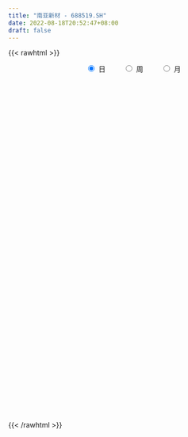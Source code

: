 ```yaml
---
title: "南亚新材 - 688519.SH"
date: 2022-08-18T20:52:47+08:00
draft: false
---
```

{{< rawhtml >}}
    <div style="text-align: center">
        <label style="padding: 1rem;"><input style="margin-right: .5rem" type="radio" name="period" value="D" checked onclick="period_change(this)">日</label>
        <label style="padding: 1rem;"><input style="margin-right: .5rem" type="radio" name="period" value="W" onclick="period_change(this)">周</label>
        <label style="padding: 1rem;"><input style="margin-right: .5rem" type="radio" name="period" value="M" onclick="period_change(this)">月</label>
    </div>
    <div id="chart" style="height: 700px;"></div> 
    <script type="text/javascript">
        const D_v = [344833.52,221136.69,139349.69,91365.3,99006.52,64853.15,74599.25,46332.31,44468.86,42160.61,31317.42,37846.74,27845.68,29346.97,37824.4,34484.46,24986.45,24440.43,20606.84,21114.94,18585.58,23115.69,84634.81,41587.56,22051.14,25772.68,18738.4,24671.87,12920.38,12055.54,12923.14,11514.8,14588.56,21235.78,17053.91,15293.25,16897.64,12826.84,12959.1,10968.53,12914.61,14356.66,18191.4,10259.5,8700.47,19766.0,16422.56,16050.2,20206.69,14602.89,8993.57,10505.71,12484.77,35351.49,23912.26,15360.16,56444.83,52748.77,33287.98,21294.94,13784.7,14248.01,18041.38,19953.0,13098.65,9434.69,17946.22,11553.96,13022.5,11458.63,9130.6,34519.52,73303.9,63316.61,37548.65,33655.46,23197.81,37628.03,23297.82,13700.71,15415.85,15013.48,15422.52,13522.22,24187.76,12612.77,16449.17,10176.26,15633.34,10395.22,14971.19,15344.03,19143.28,17232.35,13604.73,32003.84,18898.49,18914.89,14158.25,26151.97,22488.78,16793.96,20314.55,12162.88,8891.98,10427.66,10157.24,10807.96,11274.6,8964.29,5105.72,13256.32,5615.1,5304.43,12621.31,19586.94,11198.68,6725.31,6072.06,6650.53,21916.92,13185.57,17793.94,10723.2,11070.68,8395.25,33234.39,58666.32,27802.76,49712.98,37553.75,19354.42,30646.94,21546.72,17848.75,11860.24,16898.71,13942.38,6790.39,7350.95,13301.68,6634.9,6397.28,7340.94,6313.08,7282.77,7977.86,11367.33,8797.31,4476.48,4614.86,10717.03,8632.27,7215.03,21612.0,12259.76,11695.35,6061.97,3953.35,6289.99,7589.49,12115.9,21615.08,10138.95,8403.22,10782.43,16626.92,14926.63,12268.25,8137.62,9136.13,5696.45,7779.15,18413.05,6748.22,6220.05,14002.33,5628.19,5837.46,5568.77,6896.17,6535.15,4517.23,4885.23,8135.32,9722.65,31996.43,28772.77,15003.42,32879.93,20266.43,13816.63,20170.51,27921.45,13301.33,11562.91,11135.55,16528.51,14170.58,9269.73,9998.11,12677.21,20025.15,9732.88,9149.59,18507.87,12241.39,23084.78,10916.44,22336.81,21632.72,10647.09,17520.83,30455.79,42283.02,40245.59,29943.63,23114.17,25636.78,18199.1,18225.06,13653.44,12979.9,12064.92,13923.66,15652.91,33544.84,19492.48,22345.22,19981.25,34295.35,32030.47,39662.04,43395.85,68102.38,116487.53,70828.94,57280.7,45163.38,91717.95,57109.08,45586.57,39435.01,34011.79,30488.56,27264.34,20471.12,21181.65,27666.58,55168.82,66911.51,43566.17,62061.84,48723.4,35138.46,20221.06,16806.48,24473.02,21897.48,25673.58,20298.68,25163.41,24561.86,50553.12,28014.66,27052.18,23564.67,19311.24,29646.5,13487.19,16121.59,17216.97,16301.99,14642.35,7744.15,14775.99,22555.69,21744.65,14061.95,15469.98,11003.43,10435.32,10979.7,12033.18,7807.83,27639.6,29677.74,39515.66,35890.76,20623.67,36583.27,27331.19,23208.15,14455.87,18057.96,28087.9,32468.28,30516.3,30148.55,39660.8,31790.36,25716.33,17766.56,30592.76,23050.43,28861.5,27961.56,31011.42,31607.12,37103.43,29530.76,32333.9,49043.63,56390.91,55680.87,33073.64,39896.49,19988.87,26683.52,22251.61,23898.43,16950.25,21623.44,15327.27,20732.68,15482.16,26225.69,37901.14,15086.09,21747.17,27056.97,16909.35,18669.45,23109.48,42364.05,26810.73,28498.3,14948.14,15784.85,18081.3,12245.87,13341.63,12408.4,17860.67,14549.18,8981.69,10538.65,11230.18,14224.85,12449.44,10834.31,8758.12,10717.79,14969.97,8907.8,10118.44,18768.43,10287.44,12942.65,7059.78,7075.61,4987.47,6556.38,5932.42,5029.56,9650.81,9441.11,15955.74,12497.69,8603.49,10893.39,6832.9,12150.88,6406.06,9146.9,14875.09,8276.29,7996.95,10305.38,10509.95,10484.06,12531.23,15820.08,5477.7,11158.41,7264.12,9271.82,12185.95,8346.73,8273.5,7834.36,17849.06,9397.82,5715.84,5540.98,5590.0,5176.42,11693.76,7326.29,3404.12,4501.42,21287.66,8952.01,5768.77,8391.1,5100.9,6385.5,12910.86,12024.4,10007.77,5787.81,8647.94,8526.95,8153.31,4216.58,10669.18,16998.56,6852.92,7277.67,20651.53,9516.74,29159.27,17969.43,12834.48,12346.33,21671.58,5955.12,9277.33,5983.83,8818.9,10281.46,8164.85,11994.94,11205.28,14963.6,14375.65,8868.0,11966.92,7322.52,8938.82,8667.51,7647.22,7103.7,7939.85,7476.03,9176.52,11311.7,10467.68,6533.16,9343.82,11411.6,9389.75,10410.06,22470.31,15875.17,9757.8,6743.15,8608.27,7840.57,7774.39,6045.12,9352.73,8558.96,21392.7,16384.52,9393.9,15127.18,15979.44,11843.83,6625.85,9756.53,33128.49,17830.93,16541.65,24388.11,18103.87,17848.26,44821.76,44212.32,49538.65,67119.77,51934.42,44438.97,31775.79,27143.92,19948.15,32186.32]
const D_histogram = [0.0,-0.8251623932,-1.5473863491,-1.9805468121,-2.3469820373,-2.4058060202,-2.4445004321,-2.313006573,-2.1173066229,-1.8038337208,-1.4505624852,-1.1660550882,-0.8979754308,-0.6088028617,-0.4325000716,-0.2962694259,-0.1916214015,-0.1130941841,0.0294415719,0.1930703972,0.3532440901,0.5256630242,0.8078395487,0.9366837376,0.9988236705,0.9427830619,0.9315208055,0.8242621001,0.718014596,0.6169722393,0.5652026289,0.5406364458,0.5848687315,0.6800579805,0.7036432505,0.6775938796,0.6317428344,0.5852932041,0.5402075336,0.516254289,0.4628676255,0.3953290199,0.3062434624,0.2778241444,0.2755222875,0.2093109655,0.1373069291,0.0925753473,0.0134646795,0.0566829737,0.0867497255,0.1540245476,0.1705435266,0.3269409401,0.4082671013,0.4009702124,0.5354294933,0.6840994948,0.7008593851,0.6286355319,0.5400059434,0.4528051808,0.407053397,0.2911106317,0.1863657081,0.0994491013,-0.0242938988,-0.1147990077,-0.1660634633,-0.1635015359,-0.1365365714,0.0156641256,0.2415367229,0.4297185308,0.4506915245,0.3998343318,0.365060512,0.3356147033,0.3421958848,0.2745066601,0.1485108456,0.0700935628,-0.0473035488,-0.1337308958,-0.2916380261,-0.3813820528,-0.4726067676,-0.4784899758,-0.5207430574,-0.5192107287,-0.5127440297,-0.4736369618,-0.346119009,-0.274381798,-0.2445711468,-0.3818052312,-0.4497495449,-0.5258370936,-0.5297275799,-0.5909778361,-0.5515197232,-0.4203948646,-0.2702776911,-0.1448660007,-0.045650574,0.0154559597,0.0302927458,0.014005385,0.0607185109,0.1085940606,0.1346574959,0.0821968333,0.0756171313,0.0737165865,0.0083100911,0.0169136307,-0.0198435942,-0.0747636691,-0.0684572103,-0.053305839,0.0177707181,0.1131137016,0.2343649812,0.2915744079,0.3400797872,0.3549229065,0.4836499322,0.7441916649,0.7918385665,0.9391463324,0.915695153,0.824562998,0.7315600927,0.5767749661,0.4423959296,0.3434356892,0.2602311609,0.1906706072,0.1213865552,0.0824345479,0.0496700596,-0.0120733898,-0.0421291846,-0.1100026033,-0.1875597949,-0.2717988381,-0.2696748324,-0.2244040207,-0.2432960649,-0.240870667,-0.2304056495,-0.1460019297,-0.0857170486,-0.0786139701,0.0321705841,0.0737863418,0.0486388678,-0.0190616218,-0.0307071973,-0.0244071162,-0.0064955006,0.0841402184,0.1841442945,0.2116060576,0.2146521792,0.1966407181,0.2508042717,0.1955468863,0.1877530103,0.1203442539,0.0111713152,-0.057854259,-0.1234930122,-0.2266826257,-0.2906846444,-0.3031326583,-0.3406364253,-0.3291991303,-0.3003374857,-0.2473431555,-0.1591010484,-0.1142944485,-0.0841226562,-0.0523882443,0.0126047822,0.0905406569,0.2737670557,0.3889522463,0.475625656,0.6121911368,0.6144822525,0.5693827624,0.553720284,0.6179705007,0.5928765936,0.500898696,0.4402404465,0.2463122312,0.1341727251,0.0048410387,0.0016904079,-0.0606954036,0.0021060085,-0.0194687664,-0.0385085277,-0.1084803648,-0.1968875026,-0.1060569335,-0.1122581061,0.0038225585,-0.0239740935,-0.1002333436,-0.1158499006,-0.0457872067,0.1529048644,0.3704009382,0.492987132,0.5306669175,0.4423830239,0.257069238,0.0775034349,-0.1345336951,-0.2776437077,-0.4057927373,-0.3758848079,-0.3797235084,-0.5402170456,-0.5863140282,-0.5512130686,-0.5979051003,-0.5688848829,-0.405842356,-0.1396157848,-0.0578404574,0.48810106,0.6321757885,0.8453120291,0.8371935011,0.7227375857,0.8612434184,0.8925301129,0.6704210533,0.3710795264,0.0509399302,-0.1264468416,-0.174777501,-0.2873433432,-0.2900250088,-0.350667126,-0.1794544019,0.0768218963,0.2362350745,0.2418018797,0.2624169106,0.0980557578,-0.0321770752,-0.1756000618,-0.0909044466,-0.0614669036,-0.2110186859,-0.2532003366,-0.2297633788,-0.2597148411,-0.0829271969,-0.0740938191,-0.1389162751,-0.1313182674,-0.220102729,-0.2160849882,-0.2691287115,-0.3602870064,-0.5163218356,-0.6532476597,-0.644446947,-0.5796762556,-0.6076196507,-0.8063346837,-0.9224181951,-0.952995137,-0.961941147,-0.8921265742,-0.8071198609,-0.7024440784,-0.6371896177,-0.5660651317,-0.5326284888,-0.441666082,-0.4613609612,-0.5381188842,-0.5286062338,-0.3302976337,-0.1726315725,-0.0381002944,0.0960248653,0.1926512533,0.2309136062,0.3436578796,0.4134295079,0.4765557702,0.5075089602,0.5148791822,0.4146489244,0.4108300971,0.4501113182,0.4737547819,0.5880240286,0.694967631,0.7958731192,0.8444089646,0.9296801144,0.935660762,0.9399135378,1.0447409184,0.8920235598,0.7925385029,0.5875138467,0.4087106456,0.2566986995,0.2360763174,0.2568678807,0.2783289851,0.2059147377,0.0179993877,-0.0748703772,-0.144609861,-0.2264987572,-0.1229315738,0.0049348878,0.0155966496,0.0319744009,0.1007811765,0.0652338659,0.0349172803,-0.0691068528,-0.0382202477,-0.0666196112,-0.2492385447,-0.3786173819,-0.5697275989,-0.5246460594,-0.4820249105,-0.4816484769,-0.4868886958,-0.3857748763,-0.2020000481,-0.115348966,-0.0887472426,-0.1584114246,-0.3431124986,-0.4490532493,-0.5494674372,-0.6430923406,-0.7771422735,-0.8383867189,-0.8565348269,-0.8747617176,-0.7841514232,-0.7597511788,-0.7495941668,-0.6718836643,-0.5103401087,-0.3877961476,-0.2690712256,-0.1806866747,-0.068315252,0.0131505577,0.1430587428,0.1366494493,0.2394674097,0.2714322974,0.3224257441,0.3589635299,0.3109551289,0.2519678944,0.0896998833,-0.1136843652,-0.2349157779,-0.2862776334,-0.3204959483,-0.3937752525,-0.4963709621,-0.4353334846,-0.2624541885,-0.1332381846,-0.0755119478,-0.0463028105,-0.0166098208,-0.0385482145,-0.0820376036,-0.05743407,-0.055765906,0.1370593439,0.2248501974,0.2882797998,0.2909766282,0.2458682905,0.2108914692,0.0585351435,0.0006433116,-0.0460608175,-0.0410797636,-0.1557569642,-0.1833519707,-0.2087460874,-0.2475463453,-0.301085604,-0.3533501884,-0.4867863487,-0.5787555355,-0.5071293614,-0.4466064316,-0.2662859248,-0.1320434855,-0.0200164334,0.0741739526,0.2018557665,0.328697934,0.406133901,0.4520852723,0.5061341238,0.5836075892,0.7437620152,0.8780017983,0.9429263821,0.9269441362,0.8500417064,0.7829983389,0.6842974017,0.5808557066,0.5749059655,0.5792860831,0.5375367016,0.5833476321,0.6343598999,0.5287971835,0.3932425005,0.218933913,0.1202329377,0.0227672509,-0.0592941101,-0.1074799271,-0.1131551381,-0.126091656,-0.1247449324,-0.1569898632,-0.2337683133,-0.2094574078,-0.134069854,-0.1056196578,-0.0689107907,-0.1219666158,-0.1433484575,-0.1881024329,-0.2804687,-0.36337283,-0.3873088562,-0.3747000027,-0.3377161331,-0.3312958725,-0.3582918229,-0.347841071,-0.2741075455,-0.190753509,-0.0287231166,0.0484708588,0.0932227897,0.1297602946,0.1627671099,0.1448728118,0.1282295447,0.1410303781,0.2625529851,0.2793255402,0.2952972781,0.2224647493,0.1961997649,0.2172828593,0.2051774127,0.2349782889,0.2736312226,0.3885728565,0.4825165692,0.4136850106,0.2901668223,0.183496334,0.1104282214,0.1002906883]
const D_fast = [0.0,-1.0314529915,-2.1405235347,-3.0688207007,-4.0220014353,-4.6822769232,-5.3320964431,-5.7788542272,-6.1124809329,-6.249966461,-6.2593358466,-6.2663422218,-6.222756422,-6.0857845683,-6.0176067962,-5.9554435069,-5.8987008329,-5.8484471615,-5.6985510125,-5.4866545879,-5.2381698725,-4.9343351824,-4.4501987707,-4.0871836473,-3.7753377969,-3.59568264,-3.374064695,-3.2752578754,-3.2020017305,-3.1488010274,-3.0592699805,-2.9486770522,-2.7582275836,-2.4930238395,-2.2935277569,-2.1501786579,-2.0380939944,-1.9382203237,-1.8482541108,-1.7431437832,-1.6808135404,-1.649519891,-1.6620445829,-1.6210078647,-1.5544291498,-1.5683127304,-1.6059900345,-1.6275777795,-1.7033222774,-1.6459332398,-1.5941790566,-1.4883980977,-1.4292432369,-1.1911105884,-1.0077176519,-0.9147719877,-0.6464553335,-0.3267604582,-0.1347857217,-0.0498506919,-0.0034787946,0.022521738,0.0785333035,0.0353681962,-0.0227853005,-0.084839632,-0.2146561068,-0.3338609675,-0.426641289,-0.4649547456,-0.4721239239,-0.3160071955,-0.0297504174,0.2658610231,0.3995068979,0.4486082882,0.5050995964,0.5595574635,0.6516876162,0.6526250565,0.5637569535,0.5028630614,0.3736400625,0.2537799915,0.0229633548,-0.1621261851,-0.3715025918,-0.497008294,-0.6694471399,-0.7977174934,-0.9194368018,-0.9987389744,-0.9577507738,-0.9546090123,-0.9859411478,-1.21862654,-1.39900824,-1.606555062,-1.7428774433,-1.9518721586,-2.0502939764,-2.024267834,-1.9417200833,-1.852524893,-1.7647221098,-1.6997515861,-1.6773416136,-1.6901276282,-1.6282348745,-1.5532108098,-1.4934830005,-1.5253944547,-1.5130698738,-1.496541272,-1.5598702447,-1.5470382974,-1.5887564208,-1.662367413,-1.6731752568,-1.6713503452,-1.5958311086,-1.4722096997,-1.2923671748,-1.1622641462,-1.0287388201,-0.9251649741,-0.6755254654,-0.2289358165,0.0166707268,0.3987650758,0.6042376846,0.7192462791,0.809133397,0.7985420119,0.7747619579,0.7616606397,0.7435139016,0.7216209997,0.6826835866,0.6643402163,0.6439932428,0.579231446,0.5386433551,0.4432692855,0.3188221451,0.1666333925,0.10133869,0.0905084965,0.0107924361,-0.0469998327,-0.0941362276,-0.0462329902,-0.0073773713,-0.0199277853,0.098899415,0.1589617581,0.1459740011,0.073508106,0.0541857312,0.0543840332,0.0706717737,0.1823425473,0.328382697,0.4087459745,0.4654551409,0.4966038594,0.6134684809,0.6070978171,0.6462421936,0.6089195007,0.5025393908,0.4190502519,0.3225382456,0.1626779757,0.0260047959,-0.0622263826,-0.1848892559,-0.2557517435,-0.3019744703,-0.310815929,-0.262349084,-0.2461160963,-0.236974968,-0.2183376172,-0.1501933951,-0.0496223562,0.2020458065,0.4144690587,0.6200488824,0.9096621474,1.0655738262,1.1628200267,1.2855876194,1.5043304613,1.6274557025,1.6607024789,1.7101043411,1.5777541836,1.4991578587,1.3710364319,1.3683084032,1.2907487408,1.3540766549,1.3276346885,1.2989677952,1.201875867,1.0642468535,1.1285631893,1.0942974901,1.2113337943,1.177543619,1.076226033,1.0316470009,1.0902628931,1.3271811802,1.6372774886,1.8831104653,2.0534569803,2.0757688427,1.9547223663,1.7945324219,1.5488618681,1.3363409286,1.1067437146,1.042680442,0.9439108644,0.6483630659,0.4556875762,0.3529852687,0.1568169619,0.0436159585,0.1051978965,0.3365205215,0.4038357345,1.071802517,1.3739211925,1.7983854404,1.9995652877,2.0657937687,2.419610456,2.6740296787,2.6195258824,2.4129542372,2.1055496235,1.8965511413,1.8045261066,1.6201244287,1.5449365108,1.3966276122,1.5229767358,1.7984585081,2.0169304549,2.0829477301,2.1691669886,2.0293197753,1.8910426734,1.7037196714,1.765689175,1.779759992,1.5774535382,1.4719718034,1.4379679164,1.3430877439,1.4991435888,1.4894535119,1.3899019871,1.364670428,1.2208602841,1.1708567779,1.0505308767,0.8693008302,0.5841855421,0.283947803,0.131636779,0.0514884065,-0.1283599013,-0.5286586051,-0.8753466654,-1.1441723916,-1.3936036883,-1.546820759,-1.663594011,-1.7345292481,-1.8285721917,-1.8989639887,-1.9986844679,-2.0181385817,-2.1531737012,-2.3644613452,-2.4871002533,-2.3713660616,-2.2568578936,-2.1318516891,-1.973720313,-1.8289311117,-1.7329403573,-1.534281614,-1.3611526086,-1.1788874038,-1.0210569738,-0.8849669562,-0.8815349829,-0.782646286,-0.6308372353,-0.4887550761,-0.2274798223,0.0532056879,0.3530794558,0.6127175424,0.9304087208,1.1703045589,1.4095357191,1.7755483294,1.8458368607,1.9444864296,1.886340235,1.8097146953,1.7218774241,1.7602741213,1.8452826548,1.9363260054,1.9153904425,1.7319749394,1.6203875802,1.5144956311,1.3759820456,1.4488163356,1.5779165192,1.5924774434,1.6168487949,1.7108508646,1.6916120205,1.670024755,1.5487239087,1.5700554518,1.5250011856,1.2800726159,1.0560394332,0.7224973165,0.6364173411,0.5585322625,0.4384965768,0.311534184,0.3162042844,0.4494791006,0.5072929412,0.511707854,0.4024408158,0.1319616171,-0.0862424459,-0.3240234931,-0.5784214817,-0.9067569829,-1.177598108,-1.4098799227,-1.6467972428,-1.7522248042,-1.9177623546,-2.0950038843,-2.1852642978,-2.1513057694,-2.1257108451,-2.0742537296,-2.0310408474,-1.9357482376,-1.8509947886,-1.6853219178,-1.657568849,-1.4948840361,-1.3950610741,-1.2634611913,-1.1371825231,-1.1074521418,-1.1034474027,-1.2432904429,-1.4750957828,-1.6550561399,-1.7779874038,-1.8923297057,-2.0640528231,-2.2907412732,-2.3385371669,-2.2312714179,-2.1353649602,-2.0965167103,-2.0788832757,-2.0533427411,-2.0849181885,-2.1489169785,-2.1386719623,-2.1509452749,-1.923855189,-1.7798517862,-1.6443522338,-1.5689112484,-1.5525525135,-1.5348064674,-1.6725290072,-1.7302600112,-1.7884793448,-1.7937682318,-1.9473846733,-2.0208176726,-2.0983983111,-2.1990851554,-2.3278958151,-2.4684979466,-2.7236306941,-2.9602887647,-3.015444931,-3.066573609,-2.9528245835,-2.8515930155,-2.7445700718,-2.6318361976,-2.4536904422,-2.2446737911,-2.0657043489,-1.9067316594,-1.726149277,-1.5027739144,-1.1566789845,-0.8029387519,-0.5022825725,-0.2865287844,-0.1509207876,-0.0222145703,0.0501588429,0.0919310744,0.2297078247,0.378909463,0.471544257,0.6631920955,0.8727943382,0.8994309177,0.8621868599,0.7426117506,0.6739690097,0.5821951357,0.4853102471,0.4102544484,0.3762904528,0.3318310209,0.3019915114,0.2304991149,0.0952785864,0.06722514,0.1090952303,0.1111405121,0.1306216814,0.0470742023,-0.0101447537,-0.1019243374,-0.2644077795,-0.438155117,-0.5589183572,-0.6399845044,-0.6874296681,-0.7638333756,-0.8804022817,-0.9569117976,-0.9517051585,-0.9160394993,-0.7611898859,-0.6718781958,-0.6038205675,-0.5348429889,-0.4611443962,-0.4428204914,-0.4274063723,-0.3793479443,-0.1921870911,-0.1055831509,-0.0157870935,-0.0330034349,-0.0102184781,0.0651853311,0.1043742377,0.192919686,0.2999804255,0.5120652735,0.7266381285,0.7612278225,0.7102513398,0.649454935,0.6039938778,0.6189290167]
const D_slow = [0.0,-0.2062905983,-0.5931371856,-1.0882738886,-1.6750193979,-2.276470903,-2.887596011,-3.4658476543,-3.99517431,-4.4461327402,-4.8087733615,-5.1002871335,-5.3247809912,-5.4769817066,-5.5851067246,-5.659174081,-5.7070794314,-5.7353529774,-5.7279925844,-5.6797249851,-5.5914139626,-5.4599982066,-5.2580383194,-5.023867385,-4.7741614674,-4.5384657019,-4.3055855005,-4.0995199755,-3.9200163265,-3.7657732667,-3.6244726094,-3.489313498,-3.3430963151,-3.17308182,-2.9971710074,-2.8277725375,-2.6698368289,-2.5235135278,-2.3884616444,-2.2593980722,-2.1436811658,-2.0448489109,-1.9682880453,-1.8988320091,-1.8299514373,-1.7776236959,-1.7432969636,-1.7201531268,-1.7167869569,-1.7026162135,-1.6809287821,-1.6424226452,-1.5997867636,-1.5180515285,-1.4159847532,-1.3157422001,-1.1818848268,-1.0108599531,-0.8356451068,-0.6784862238,-0.543484738,-0.4302834428,-0.3285200935,-0.2557424356,-0.2091510086,-0.1842887332,-0.1903622079,-0.2190619599,-0.2605778257,-0.3014532097,-0.3355873525,-0.3316713211,-0.2712871404,-0.1638575077,-0.0511846265,0.0487739564,0.1400390844,0.2239427602,0.3094917314,0.3781183964,0.4152461078,0.4327694985,0.4209436113,0.3875108874,0.3146013809,0.2192558677,0.1011041758,-0.0185183182,-0.1487040825,-0.2785067647,-0.4066927721,-0.5251020126,-0.6116317648,-0.6802272143,-0.741370001,-0.8368213088,-0.9492586951,-1.0807179685,-1.2131498634,-1.3608943224,-1.4987742532,-1.6038729694,-1.6714423922,-1.7076588923,-1.7190715358,-1.7152075459,-1.7076343594,-1.7041330132,-1.6889533855,-1.6618048703,-1.6281404963,-1.607591288,-1.5886870052,-1.5702578586,-1.5681803358,-1.5639519281,-1.5689128266,-1.5876037439,-1.6047180465,-1.6180445062,-1.6136018267,-1.5853234013,-1.526732156,-1.453838554,-1.3688186072,-1.2800878806,-1.1591753976,-0.9731274813,-0.7751678397,-0.5403812566,-0.3114574684,-0.1053167189,0.0775733043,0.2217670458,0.3323660282,0.4182249505,0.4832827407,0.5309503925,0.5612970313,0.5819056683,0.5943231832,0.5913048358,0.5807725396,0.5532718888,0.5063819401,0.4384322306,0.3710135224,0.3149125173,0.254088501,0.1938708343,0.1362694219,0.0997689395,0.0783396773,0.0586861848,0.0667288308,0.0851754163,0.0973351332,0.0925697278,0.0848929285,0.0787911494,0.0771672743,0.0982023289,0.1442384025,0.1971399169,0.2508029617,0.2999631412,0.3626642092,0.4115509307,0.4584891833,0.4885752468,0.4913680756,0.4769045109,0.4460312578,0.3893606014,0.3166894403,0.2409062757,0.1557471694,0.0734473868,-0.0016369846,-0.0634727735,-0.1032480356,-0.1318216477,-0.1528523118,-0.1659493729,-0.1627981773,-0.1401630131,-0.0717212492,0.0255168124,0.1444232264,0.2974710106,0.4510915737,0.5934372643,0.7318673353,0.8863599605,1.0345791089,1.1598037829,1.2698638945,1.3314419524,1.3649851336,1.3661953933,1.3666179953,1.3514441444,1.3519706465,1.3471034549,1.337476323,1.3103562318,1.2611343561,1.2346201227,1.2065555962,1.2075112358,1.2015177125,1.1764593766,1.1474969014,1.1360500998,1.1742763158,1.2668765504,1.3901233334,1.5227900628,1.6333858188,1.6976531283,1.717028987,1.6833955632,1.6139846363,1.512536452,1.41856525,1.3236343729,1.1885801115,1.0420016044,0.9041983373,0.7547220622,0.6125008415,0.5110402525,0.4761363063,0.4616761919,0.5837014569,0.741745404,0.9530734113,1.1623717866,1.343056183,1.5583670376,1.7814995658,1.9491048291,2.0418747107,2.0546096933,2.0229979829,1.9793036076,1.9074677718,1.8349615196,1.7472947381,1.7024311377,1.7216366118,1.7806953804,1.8411458503,1.906750078,1.9312640174,1.9232197486,1.8793197332,1.8565936215,1.8412268956,1.7884722242,1.72517214,1.6677312953,1.602802585,1.5820707858,1.563547331,1.5288182622,1.4959886954,1.4409630131,1.3869417661,1.3196595882,1.2295878366,1.1005073777,0.9371954628,0.776083726,0.6311646621,0.4792597494,0.2776760785,0.0470715297,-0.1911772545,-0.4316625413,-0.6546941848,-0.85647415,-1.0320851697,-1.1913825741,-1.332898857,-1.4660559792,-1.5764724997,-1.69181274,-1.826342461,-1.9584940195,-2.0410684279,-2.084226321,-2.0937513946,-2.0697451783,-2.021582365,-1.9638539634,-1.8779394936,-1.7745821166,-1.655443174,-1.528565934,-1.3998461384,-1.2961839073,-1.193476383,-1.0809485535,-0.962509858,-0.8155038509,-0.6417619431,-0.4427936633,-0.2316914222,0.0007286064,0.2346437969,0.4696221813,0.7308074109,0.9538133009,1.1519479266,1.2988263883,1.4010040497,1.4651787246,1.5241978039,1.5884147741,1.6579970204,1.7094757048,1.7139755517,1.6952579574,1.6591054922,1.6024808028,1.5717479094,1.5729816314,1.5768807938,1.584874394,1.6100696881,1.6263781546,1.6351074747,1.6178307615,1.6082756996,1.5916207968,1.5293111606,1.4346568151,1.2922249154,1.1610634005,1.0405571729,0.9201450537,0.7984228798,0.7019791607,0.6514791487,0.6226419072,0.6004550965,0.5608522404,0.4750741157,0.3628108034,0.2254439441,0.064670859,-0.1296147094,-0.3392113891,-0.5533450958,-0.7720355252,-0.968073381,-1.1580111758,-1.3454097175,-1.5133806335,-1.6409656607,-1.7379146976,-1.805182504,-1.8503541727,-1.8674329857,-1.8641453462,-1.8283806605,-1.7942182982,-1.7343514458,-1.6664933715,-1.5858869354,-1.496146053,-1.4184072707,-1.3554152971,-1.3329903263,-1.3614114176,-1.4201403621,-1.4917097704,-1.5718337575,-1.6702775706,-1.7943703111,-1.9032036823,-1.9688172294,-2.0021267756,-2.0210047625,-2.0325804652,-2.0367329204,-2.046369974,-2.0668793749,-2.0812378924,-2.0951793689,-2.0609145329,-2.0047019836,-1.9326320336,-1.8598878766,-1.7984208039,-1.7456979366,-1.7310641508,-1.7309033229,-1.7424185272,-1.7526884681,-1.7916277092,-1.8374657019,-1.8896522237,-1.95153881,-2.026810211,-2.1151477581,-2.2368443453,-2.3815332292,-2.5083155696,-2.6199671775,-2.6865386587,-2.71954953,-2.7245536384,-2.7060101502,-2.6555462086,-2.5733717251,-2.4718382499,-2.3588169318,-2.2322834008,-2.0863815035,-1.9004409997,-1.6809405502,-1.4452089546,-1.2134729206,-1.000962494,-0.8052129092,-0.6341385588,-0.4889246322,-0.3451981408,-0.20037662,-0.0659924446,0.0798444634,0.2384344384,0.3706337342,0.4689443594,0.5236778376,0.553736072,0.5594278848,0.5446043572,0.5177343755,0.4894455909,0.4579226769,0.4267364438,0.387488978,0.3290468997,0.2766825477,0.2431650843,0.2167601698,0.1995324721,0.1690408182,0.1332037038,0.0861780956,0.0160609206,-0.0747822869,-0.171609501,-0.2652845017,-0.349713535,-0.4325375031,-0.5221104588,-0.6090707266,-0.677597613,-0.7252859902,-0.7324667694,-0.7203490546,-0.6970433572,-0.6646032836,-0.6239115061,-0.5876933032,-0.555635917,-0.5203783225,-0.4547400762,-0.3849086911,-0.3110843716,-0.2554681843,-0.206418243,-0.1520975282,-0.100803175,-0.0420586028,0.0263492029,0.123492417,0.2441215593,0.3475428119,0.4200845175,0.465958601,0.4935656564,0.5186383284]
const D_data = [['2020-08-18', 44.0, 61.55, 42.95, 66.66],['2020-08-19', 56.0, 48.62, 48.48, 57.18],['2020-08-20', 45.93, 44.7, 43.82, 47.26],['2020-08-21', 44.73, 43.65, 43.39, 46.43],['2020-08-24', 42.6, 40.38, 40.15, 42.78],['2020-08-25', 40.59, 40.89, 40.15, 41.5],['2020-08-26', 40.61, 38.56, 38.1, 40.83],['2020-08-27', 38.66, 38.58, 37.68, 39.62],['2020-08-28', 38.5, 37.96, 37.6, 38.8],['2020-08-31', 38.15, 38.64, 37.93, 39.49],['2020-09-01', 38.28, 38.98, 38.21, 39.32],['2020-09-02', 39.15, 38.09, 38.01, 39.15],['2020-09-03', 38.23, 37.81, 37.72, 38.46],['2020-09-04', 37.8, 38.21, 37.36, 38.42],['2020-09-07', 37.83, 36.85, 36.8, 38.44],['2020-09-08', 37.18, 36.1, 35.77, 37.19],['2020-09-09', 35.66, 35.35, 35.32, 36.43],['2020-09-10', 35.45, 34.58, 34.4, 36.17],['2020-09-11', 34.53, 35.13, 34.34, 35.54],['2020-09-14', 35.4, 35.5, 35.3, 36.1],['2020-09-15', 35.7, 35.75, 35.19, 36.17],['2020-09-16', 35.88, 36.37, 35.52, 36.46],['2020-09-17', 36.31, 38.75, 35.91, 40.5],['2020-09-18', 38.47, 37.91, 37.68, 39.12],['2020-09-21', 38.12, 37.67, 37.46, 38.37],['2020-09-22', 37.51, 36.32, 36.32, 37.52],['2020-09-23', 36.65, 36.82, 36.35, 37.12],['2020-09-24', 36.5, 35.4, 35.13, 36.62],['2020-09-25', 35.7, 34.88, 34.88, 35.72],['2020-09-28', 34.8, 34.37, 34.36, 35.17],['2020-09-29', 34.47, 34.52, 34.45, 35.15],['2020-09-30', 34.49, 34.59, 34.46, 34.92],['2020-10-09', 35.18, 35.47, 35.18, 35.67],['2020-10-12', 35.47, 36.53, 35.47, 36.67],['2020-10-13', 36.45, 36.07, 35.9, 36.47],['2020-10-14', 36.07, 35.58, 35.5, 36.08],['2020-10-15', 35.56, 35.27, 35.25, 36.12],['2020-10-16', 35.3, 35.13, 34.88, 35.44],['2020-10-19', 35.18, 35.0, 34.86, 35.4],['2020-10-20', 34.88, 35.17, 34.74, 35.17],['2020-10-21', 35.17, 34.67, 34.65, 35.18],['2020-10-22', 34.6, 34.21, 34.0, 34.6],['2020-10-23', 34.25, 33.51, 33.5, 34.49],['2020-10-26', 33.51, 33.91, 33.33, 34.06],['2020-10-27', 33.78, 34.11, 33.68, 34.13],['2020-10-28', 34.11, 33.06, 32.99, 34.16],['2020-10-29', 32.48, 32.5, 32.35, 32.78],['2020-10-30', 32.95, 32.37, 32.35, 33.4],['2020-11-02', 32.42, 31.4, 31.06, 32.54],['2020-11-03', 31.4, 32.62, 31.4, 32.78],['2020-11-04', 32.88, 32.47, 32.18, 32.99],['2020-11-05', 33.31, 33.06, 32.74, 33.33],['2020-11-06', 32.95, 32.55, 32.45, 33.3],['2020-11-09', 32.99, 34.75, 32.75, 34.99],['2020-11-10', 34.86, 34.54, 34.22, 34.99],['2020-11-11', 34.47, 33.76, 33.5, 34.47],['2020-11-12', 33.88, 36.08, 33.88, 36.36],['2020-11-13', 35.89, 37.36, 35.51, 37.58],['2020-11-16', 37.0, 36.58, 36.41, 38.16],['2020-11-17', 36.58, 35.74, 35.36, 36.59],['2020-11-18', 35.8, 35.48, 35.43, 36.06],['2020-11-19', 35.34, 35.35, 35.2, 36.02],['2020-11-20', 35.61, 35.8, 35.51, 36.2],['2020-11-23', 35.77, 34.72, 34.7, 35.8],['2020-11-24', 34.65, 34.42, 34.39, 35.06],['2020-11-25', 34.43, 34.21, 34.03, 34.82],['2020-11-26', 34.21, 33.18, 33.09, 34.49],['2020-11-27', 33.59, 32.93, 32.61, 33.59],['2020-11-30', 32.93, 32.89, 32.81, 33.5],['2020-12-01', 33.18, 33.26, 32.88, 33.29],['2020-12-02', 33.42, 33.48, 33.13, 33.65],['2020-12-03', 33.69, 35.44, 33.58, 35.48],['2020-12-04', 35.3, 37.45, 35.22, 37.97],['2020-12-07', 38.8, 38.34, 37.5, 39.26],['2020-12-08', 38.0, 37.15, 36.4, 38.16],['2020-12-09', 37.18, 36.51, 36.08, 37.36],['2020-12-10', 36.4, 36.8, 35.42, 36.94],['2020-12-11', 36.66, 37.0, 36.5, 39.0],['2020-12-14', 37.24, 37.7, 36.58, 38.24],['2020-12-15', 37.7, 36.9, 36.72, 37.87],['2020-12-16', 37.3, 35.87, 35.7, 37.38],['2020-12-17', 35.6, 36.06, 34.7, 36.17],['2020-12-18', 36.1, 35.11, 35.1, 36.25],['2020-12-21', 35.6, 34.93, 34.48, 35.6],['2020-12-22', 34.76, 33.25, 33.2, 34.78],['2020-12-23', 33.37, 33.2, 32.87, 33.52],['2020-12-24', 33.19, 32.37, 32.22, 33.7],['2020-12-25', 32.16, 32.8, 32.05, 32.85],['2020-12-28', 32.8, 31.8, 31.6, 32.8],['2020-12-29', 31.98, 31.79, 31.68, 32.26],['2020-12-30', 31.65, 31.41, 31.25, 32.06],['2020-12-31', 31.39, 31.48, 31.19, 31.75],['2021-01-04', 31.48, 32.63, 31.45, 32.63],['2021-01-05', 32.29, 32.13, 31.62, 32.53],['2021-01-06', 32.39, 31.57, 31.45, 32.39],['2021-01-07', 31.53, 28.82, 28.58, 31.62],['2021-01-08', 28.82, 28.67, 27.86, 28.82],['2021-01-11', 28.5, 27.64, 27.37, 28.5],['2021-01-12', 28.0, 27.74, 27.26, 28.34],['2021-01-13', 27.71, 26.21, 26.08, 27.71],['2021-01-14', 26.21, 26.75, 26.08, 27.65],['2021-01-15', 26.87, 27.75, 26.7, 27.88],['2021-01-18', 27.6, 28.24, 27.38, 28.33],['2021-01-19', 28.34, 28.27, 28.0, 28.67],['2021-01-20', 28.01, 28.23, 27.73, 28.53],['2021-01-21', 28.08, 27.93, 27.73, 28.27],['2021-01-22', 27.98, 27.33, 27.13, 28.22],['2021-01-25', 27.36, 26.71, 26.58, 27.4],['2021-01-26', 26.56, 27.37, 26.51, 28.05],['2021-01-27', 27.4, 27.47, 27.08, 27.95],['2021-01-28', 27.46, 27.26, 27.21, 27.8],['2021-01-29', 27.46, 26.06, 25.73, 27.46],['2021-02-01', 25.82, 26.31, 25.81, 26.42],['2021-02-02', 26.5, 26.18, 26.11, 26.59],['2021-02-03', 26.18, 25.01, 24.94, 26.37],['2021-02-04', 25.0, 25.57, 23.46, 25.88],['2021-02-05', 25.21, 24.7, 24.29, 25.5],['2021-02-08', 24.68, 23.96, 23.9, 24.68],['2021-02-09', 23.91, 24.31, 23.91, 24.5],['2021-02-10', 24.33, 24.2, 24.2, 24.64],['2021-02-18', 24.21, 24.89, 23.38, 24.99],['2021-02-19', 24.86, 25.47, 24.56, 25.53],['2021-02-22', 25.57, 26.3, 25.5, 26.64],['2021-02-23', 26.73, 25.98, 25.7, 26.73],['2021-02-24', 25.99, 26.21, 25.99, 26.45],['2021-02-25', 26.26, 26.05, 25.87, 26.26],['2021-02-26', 25.6, 28.03, 25.31, 28.28],['2021-03-01', 28.5, 31.08, 28.5, 31.58],['2021-03-02', 31.07, 29.74, 29.6, 31.37],['2021-03-03', 29.4, 32.12, 29.4, 32.68],['2021-03-04', 31.62, 31.0, 30.86, 32.88],['2021-03-05', 31.0, 30.51, 30.46, 31.45],['2021-03-08', 30.83, 30.61, 30.54, 32.75],['2021-03-09', 30.99, 29.71, 29.43, 31.53],['2021-03-10', 30.17, 29.63, 28.65, 30.18],['2021-03-11', 29.89, 29.81, 29.28, 30.78],['2021-03-12', 29.6, 29.82, 28.71, 30.05],['2021-03-15', 30.48, 29.83, 29.33, 30.6],['2021-03-16', 30.0, 29.66, 29.02, 30.25],['2021-03-17', 29.65, 29.91, 29.32, 30.15],['2021-03-18', 30.18, 29.93, 29.39, 30.36],['2021-03-19', 29.42, 29.41, 29.3, 29.89],['2021-03-22', 29.3, 29.62, 29.3, 29.87],['2021-03-23', 29.62, 28.9, 28.7, 29.76],['2021-03-24', 28.9, 28.34, 28.15, 28.93],['2021-03-25', 28.52, 27.7, 27.68, 28.52],['2021-03-26', 27.76, 28.4, 27.44, 28.46],['2021-03-29', 28.35, 28.92, 28.27, 29.67],['2021-03-30', 28.9, 28.04, 27.89, 29.05],['2021-03-31', 27.77, 28.1, 27.77, 28.55],['2021-04-01', 28.41, 28.07, 28.05, 28.67],['2021-04-02', 28.14, 29.12, 28.14, 29.29],['2021-04-06', 29.32, 29.13, 29.05, 29.79],['2021-04-07', 28.85, 28.59, 28.34, 28.99],['2021-04-08', 28.38, 30.2, 28.34, 30.86],['2021-04-09', 30.11, 29.8, 29.1, 30.24],['2021-04-12', 29.4, 29.07, 28.72, 30.11],['2021-04-13', 28.85, 28.31, 28.3, 29.04],['2021-04-14', 28.63, 28.79, 28.3, 29.12],['2021-04-15', 29.09, 28.99, 28.68, 29.98],['2021-04-16', 28.9, 29.2, 28.87, 29.5],['2021-04-19', 29.2, 30.45, 29.15, 30.87],['2021-04-20', 30.35, 31.21, 30.17, 32.58],['2021-04-21', 31.21, 30.83, 30.61, 31.49],['2021-04-22', 30.92, 30.81, 30.5, 31.5],['2021-04-23', 30.81, 30.71, 30.17, 31.17],['2021-04-26', 30.56, 31.94, 30.48, 32.3],['2021-04-27', 31.94, 30.8, 30.4, 32.1],['2021-04-28', 30.8, 31.44, 30.78, 31.88],['2021-04-29', 31.81, 30.68, 30.61, 31.86],['2021-04-30', 30.6, 29.8, 29.8, 31.0],['2021-05-06', 30.26, 29.87, 29.4, 30.26],['2021-05-07', 29.77, 29.54, 29.31, 30.02],['2021-05-10', 29.67, 28.53, 28.5, 29.99],['2021-05-11', 28.85, 28.41, 28.0, 28.87],['2021-05-12', 28.44, 28.65, 28.1, 28.72],['2021-05-13', 28.73, 27.97, 27.91, 29.04],['2021-05-14', 27.91, 28.26, 27.82, 28.3],['2021-05-17', 27.99, 28.34, 27.99, 28.84],['2021-05-18', 28.57, 28.64, 28.21, 28.7],['2021-05-19', 28.68, 29.29, 28.36, 29.38],['2021-05-20', 29.35, 28.98, 28.81, 29.57],['2021-05-21', 28.91, 28.9, 28.86, 29.2],['2021-05-24', 28.89, 29.01, 28.65, 29.26],['2021-05-25', 29.02, 29.65, 28.9, 29.78],['2021-05-26', 29.65, 30.22, 29.35, 30.45],['2021-05-27', 30.02, 32.38, 30.02, 32.76],['2021-05-28', 32.38, 32.6, 32.17, 33.53],['2021-05-31', 32.63, 33.15, 32.56, 33.29],['2021-06-01', 32.9, 34.85, 32.9, 35.4],['2021-06-02', 34.5, 34.09, 33.88, 35.68],['2021-06-03', 34.09, 33.93, 33.6, 35.11],['2021-06-04', 33.9, 34.68, 33.9, 35.08],['2021-06-07', 34.68, 36.4, 34.36, 37.2],['2021-06-08', 36.6, 36.01, 35.67, 37.06],['2021-06-09', 35.9, 35.45, 35.2, 36.33],['2021-06-10', 35.68, 35.98, 35.19, 36.2],['2021-06-11', 36.09, 34.08, 33.85, 36.09],['2021-06-15', 34.1, 34.62, 33.83, 35.46],['2021-06-16', 34.73, 34.0, 34.0, 35.6],['2021-06-17', 34.46, 35.42, 33.99, 35.45],['2021-06-18', 35.38, 34.67, 34.39, 35.65],['2021-06-21', 34.59, 36.41, 34.01, 37.18],['2021-06-22', 36.7, 35.65, 35.5, 36.88],['2021-06-23', 36.15, 35.74, 35.38, 36.38],['2021-06-24', 36.24, 34.99, 34.99, 36.46],['2021-06-25', 34.7, 34.39, 34.24, 35.89],['2021-06-28', 34.45, 36.7, 34.4, 36.86],['2021-06-29', 36.4, 35.8, 35.65, 36.58],['2021-06-30', 36.08, 37.76, 35.66, 37.85],['2021-07-01', 37.86, 36.36, 36.3, 37.99],['2021-07-02', 36.0, 35.59, 35.53, 36.53],['2021-07-05', 35.8, 36.18, 35.28, 36.6],['2021-07-06', 36.55, 37.5, 36.18, 38.88],['2021-07-07', 37.88, 40.05, 36.79, 40.31],['2021-07-08', 39.8, 41.8, 39.76, 42.68],['2021-07-09', 41.89, 42.07, 41.0, 42.45],['2021-07-12', 41.94, 42.06, 41.75, 43.37],['2021-07-13', 42.74, 40.96, 40.78, 43.98],['2021-07-14', 41.0, 39.52, 39.38, 41.48],['2021-07-15', 39.33, 38.98, 37.88, 39.71],['2021-07-16', 39.28, 37.73, 37.68, 39.5],['2021-07-19', 38.05, 37.7, 36.7, 38.13],['2021-07-20', 37.48, 37.1, 37.01, 37.86],['2021-07-21', 37.2, 38.71, 37.1, 38.94],['2021-07-22', 38.71, 38.25, 37.85, 39.37],['2021-07-23', 38.28, 35.65, 35.15, 39.19],['2021-07-26', 35.41, 36.23, 35.06, 37.26],['2021-07-27', 36.36, 36.9, 36.36, 38.4],['2021-07-28', 36.6, 35.5, 35.18, 36.66],['2021-07-29', 36.01, 36.03, 35.56, 36.95],['2021-07-30', 36.05, 37.92, 35.9, 38.0],['2021-08-02', 38.5, 40.23, 37.77, 40.46],['2021-08-03', 39.75, 38.85, 38.5, 41.48],['2021-08-04', 39.39, 46.62, 39.36, 46.62],['2021-08-05', 47.0, 44.0, 42.0, 47.09],['2021-08-06', 43.78, 46.55, 43.73, 48.4],['2021-08-09', 46.4, 45.16, 44.56, 48.26],['2021-08-10', 44.5, 44.3, 43.75, 45.35],['2021-08-11', 43.7, 48.38, 43.7, 50.41],['2021-08-12', 48.81, 48.44, 48.03, 50.5],['2021-08-13', 47.6, 45.64, 45.08, 48.86],['2021-08-16', 46.05, 43.96, 42.52, 46.09],['2021-08-17', 44.34, 42.48, 41.9, 44.77],['2021-08-18', 42.31, 43.18, 42.21, 43.88],['2021-08-19', 43.2, 44.35, 42.0, 44.75],['2021-08-20', 44.38, 43.2, 42.55, 44.38],['2021-08-23', 43.29, 44.3, 42.62, 44.64],['2021-08-24', 44.0, 43.4, 42.63, 44.26],['2021-08-25', 44.99, 46.64, 44.0, 48.75],['2021-08-26', 46.01, 49.07, 45.6, 51.3],['2021-08-27', 48.95, 49.36, 48.06, 51.27],['2021-08-30', 49.6, 48.33, 46.86, 50.41],['2021-08-31', 47.58, 49.06, 46.6, 50.23],['2021-09-01', 50.9, 46.77, 46.64, 50.9],['2021-09-02', 46.77, 46.7, 45.6, 47.4],['2021-09-03', 46.25, 45.98, 45.65, 47.42],['2021-09-06', 45.75, 48.84, 45.67, 49.09],['2021-09-07', 48.97, 48.66, 47.25, 48.99],['2021-09-08', 48.6, 46.24, 46.16, 48.88],['2021-09-09', 46.16, 47.13, 46.02, 47.45],['2021-09-10', 46.42, 47.95, 46.0, 49.26],['2021-09-13', 47.25, 47.3, 46.83, 49.8],['2021-09-14', 48.0, 50.38, 47.08, 53.27],['2021-09-15', 50.0, 48.94, 48.6, 52.0],['2021-09-16', 49.0, 48.0, 47.5, 50.59],['2021-09-17', 47.79, 48.86, 46.4, 49.45],['2021-09-22', 48.49, 47.5, 45.8, 48.95],['2021-09-23', 47.62, 48.46, 47.12, 51.0],['2021-09-24', 48.16, 47.61, 47.5, 49.25],['2021-09-27', 48.5, 46.67, 46.42, 49.75],['2021-09-28', 46.56, 45.0, 45.0, 47.3],['2021-09-29', 45.0, 44.12, 43.53, 45.76],['2021-09-30', 45.37, 45.2, 43.45, 46.36],['2021-10-08', 45.9, 45.71, 45.05, 46.33],['2021-10-11', 45.59, 44.25, 43.68, 45.79],['2021-10-12', 44.55, 40.98, 40.7, 44.75],['2021-10-13', 40.95, 40.49, 39.7, 41.58],['2021-10-14', 40.48, 40.4, 39.5, 40.85],['2021-10-15', 40.3, 39.75, 39.37, 40.99],['2021-10-18', 39.5, 40.08, 38.77, 40.66],['2021-10-19', 40.15, 39.9, 39.66, 40.72],['2021-10-20', 39.91, 39.92, 39.66, 40.84],['2021-10-21', 39.93, 39.19, 39.08, 40.25],['2021-10-22', 39.31, 38.97, 38.92, 39.67],['2021-10-25', 39.03, 38.14, 37.73, 39.03],['2021-10-26', 38.2, 38.59, 38.12, 39.9],['2021-10-27', 39.3, 36.8, 36.1, 39.35],['2021-10-28', 37.11, 35.17, 34.8, 37.29],['2021-10-29', 35.19, 35.37, 35.04, 35.91],['2021-11-01', 35.86, 37.67, 35.85, 38.4],['2021-11-02', 38.36, 37.63, 36.91, 38.5],['2021-11-03', 38.2, 37.75, 36.71, 38.98],['2021-11-04', 37.98, 38.2, 37.53, 38.26],['2021-11-05', 38.28, 38.18, 37.82, 38.75],['2021-11-08', 38.18, 37.7, 36.79, 38.31],['2021-11-09', 38.4, 39.0, 38.28, 39.9],['2021-11-10', 38.83, 39.0, 38.41, 39.39],['2021-11-11', 39.24, 39.39, 38.57, 40.24],['2021-11-12', 39.0, 39.41, 38.09, 39.8],['2021-11-15', 39.51, 39.42, 39.12, 40.66],['2021-11-16', 39.6, 38.0, 37.73, 39.7],['2021-11-17', 38.06, 39.08, 37.94, 39.17],['2021-11-18', 38.9, 39.9, 38.75, 40.33],['2021-11-19', 39.9, 40.1, 39.35, 40.44],['2021-11-22', 40.18, 41.91, 40.18, 42.28],['2021-11-23', 42.03, 42.83, 41.74, 43.29],['2021-11-24', 42.8, 43.84, 42.31, 43.9],['2021-11-25', 43.5, 44.2, 42.82, 44.5],['2021-11-26', 44.01, 45.72, 43.6, 46.29],['2021-11-29', 45.15, 45.74, 44.77, 46.15],['2021-11-30', 45.4, 46.55, 45.13, 47.49],['2021-12-01', 47.0, 48.99, 46.49, 49.28],['2021-12-02', 49.99, 46.53, 46.29, 50.95],['2021-12-03', 46.46, 47.34, 46.0, 49.39],['2021-12-06', 47.27, 45.92, 45.21, 47.99],['2021-12-07', 45.79, 45.8, 43.7, 46.8],['2021-12-08', 46.49, 45.71, 45.05, 46.68],['2021-12-09', 45.88, 47.3, 45.15, 47.84],['2021-12-10', 47.32, 48.24, 46.8, 48.85],['2021-12-13', 47.9, 48.81, 47.17, 49.38],['2021-12-14', 48.68, 47.93, 47.65, 49.25],['2021-12-15', 47.56, 46.11, 46.03, 47.9],['2021-12-16', 46.11, 46.76, 45.9, 47.29],['2021-12-17', 46.34, 46.76, 45.05, 48.0],['2021-12-20', 46.48, 46.28, 45.57, 46.96],['2021-12-21', 46.77, 48.75, 46.31, 48.95],['2021-12-22', 48.64, 49.86, 48.3, 50.29],['2021-12-23', 49.85, 49.0, 48.83, 50.21],['2021-12-24', 48.8, 49.39, 48.8, 50.8],['2021-12-27', 49.02, 50.56, 48.38, 50.99],['2021-12-28', 50.12, 49.64, 49.5, 51.87],['2021-12-29', 49.11, 49.8, 48.0, 49.97],['2021-12-30', 49.54, 48.73, 48.6, 50.38],['2021-12-31', 49.1, 50.41, 46.8, 51.65],['2022-01-04', 50.38, 49.86, 48.5, 50.88],['2022-01-05', 49.81, 47.45, 46.63, 50.33],['2022-01-06', 47.59, 47.23, 46.36, 48.66],['2022-01-07', 47.65, 45.4, 45.35, 47.65],['2022-01-10', 45.4, 47.7, 45.11, 47.88],['2022-01-11', 47.15, 47.66, 46.8, 48.2],['2022-01-12', 47.85, 47.0, 46.84, 47.87],['2022-01-13', 46.93, 46.65, 46.3, 47.41],['2022-01-14', 46.53, 48.0, 45.65, 48.96],['2022-01-17', 47.87, 49.67, 47.66, 49.87],['2022-01-18', 49.5, 49.15, 49.0, 50.35],['2022-01-19', 49.7, 48.71, 47.96, 49.7],['2022-01-20', 48.2, 47.37, 47.3, 49.21],['2022-01-21', 47.94, 45.11, 44.63, 48.0],['2022-01-24', 43.88, 45.05, 43.88, 46.0],['2022-01-25', 44.98, 44.2, 43.46, 45.45],['2022-01-26', 43.5, 43.3, 42.7, 44.68],['2022-01-27', 44.1, 41.6, 41.35, 44.55],['2022-01-28', 41.52, 41.3, 41.02, 42.79],['2022-02-07', 42.62, 40.88, 40.72, 42.68],['2022-02-08', 40.88, 39.99, 39.39, 41.48],['2022-02-09', 40.26, 40.76, 38.14, 41.18],['2022-02-10', 40.5, 39.47, 39.18, 40.76],['2022-02-11', 39.08, 38.6, 38.25, 39.86],['2022-02-14', 38.51, 38.91, 37.5, 40.0],['2022-02-15', 38.56, 39.91, 38.56, 40.28],['2022-02-16', 40.1, 39.59, 39.42, 40.22],['2022-02-17', 39.79, 39.68, 39.28, 40.64],['2022-02-18', 39.27, 39.42, 39.01, 39.67],['2022-02-21', 39.03, 39.9, 38.88, 39.93],['2022-02-22', 40.19, 39.75, 39.05, 40.2],['2022-02-23', 40.15, 40.73, 39.15, 41.08],['2022-02-24', 40.76, 39.21, 38.67, 40.96],['2022-02-25', 39.5, 40.74, 39.5, 41.65],['2022-02-28', 40.74, 40.18, 39.71, 40.82],['2022-03-01', 40.5, 40.65, 39.9, 41.35],['2022-03-02', 40.53, 40.76, 40.34, 41.09],['2022-03-03', 40.76, 39.73, 39.39, 41.2],['2022-03-04', 39.5, 39.33, 39.11, 39.88],['2022-03-07', 38.72, 37.38, 37.2, 38.98],['2022-03-08', 37.37, 35.67, 35.37, 37.86],['2022-03-09', 35.7, 35.48, 34.4, 36.1],['2022-03-10', 36.28, 35.47, 35.35, 36.5],['2022-03-11', 35.3, 34.99, 34.0, 35.31],['2022-03-14', 34.89, 33.69, 33.4, 35.6],['2022-03-15', 33.33, 32.24, 32.2, 33.34],['2022-03-16', 32.7, 33.54, 31.51, 34.1],['2022-03-17', 33.54, 35.02, 33.54, 35.67],['2022-03-18', 34.88, 34.85, 34.41, 35.15],['2022-03-21', 34.89, 34.09, 33.88, 35.2],['2022-03-22', 34.03, 33.63, 33.38, 34.68],['2022-03-23', 33.55, 33.48, 33.03, 33.98],['2022-03-24', 33.49, 32.54, 31.93, 33.49],['2022-03-25', 33.0, 31.75, 31.72, 33.0],['2022-03-28', 31.75, 32.2, 31.22, 32.7],['2022-03-29', 32.51, 31.64, 31.5, 32.6],['2022-03-30', 31.76, 34.3, 31.5, 34.3],['2022-03-31', 33.8, 33.6, 33.52, 34.42],['2022-04-01', 33.97, 33.63, 33.09, 33.97],['2022-04-06', 33.33, 33.01, 32.7, 33.51],['2022-04-07', 33.09, 32.25, 32.13, 33.5],['2022-04-08', 32.27, 32.09, 31.5, 32.31],['2022-04-11', 32.09, 29.97, 29.81, 32.09],['2022-04-12', 30.31, 30.36, 29.02, 30.43],['2022-04-13', 30.38, 29.95, 29.68, 30.86],['2022-04-14', 30.18, 30.2, 29.81, 30.6],['2022-04-15', 29.18, 28.07, 27.66, 29.93],['2022-04-18', 27.0, 28.38, 27.0, 29.0],['2022-04-19', 28.38, 27.84, 27.68, 28.56],['2022-04-20', 27.84, 27.04, 26.63, 28.51],['2022-04-21', 26.88, 26.1, 26.06, 27.17],['2022-04-22', 25.68, 25.27, 25.1, 26.29],['2022-04-25', 25.05, 23.1, 23.08, 25.05],['2022-04-26', 23.41, 22.25, 22.05, 23.72],['2022-04-27', 21.52, 23.46, 21.52, 23.7],['2022-04-28', 23.46, 22.93, 22.68, 23.68],['2022-04-29', 22.93, 24.42, 22.93, 24.42],['2022-05-05', 24.19, 24.15, 23.75, 24.57],['2022-05-06', 23.55, 24.09, 23.17, 24.55],['2022-05-09', 23.68, 24.06, 23.68, 24.58],['2022-05-10', 24.06, 24.81, 23.45, 25.18],['2022-05-11', 24.94, 25.33, 24.94, 26.45],['2022-05-12', 25.18, 25.2, 24.91, 25.59],['2022-05-13', 25.68, 25.14, 24.88, 25.8],['2022-05-16', 26.0, 25.57, 25.42, 27.08],['2022-05-17', 25.44, 26.35, 25.31, 26.58],['2022-05-18', 26.35, 28.28, 26.35, 29.79],['2022-05-19', 27.96, 29.15, 27.96, 29.39],['2022-05-20', 29.07, 29.33, 28.99, 29.58],['2022-05-23', 29.61, 29.01, 28.52, 29.61],['2022-05-24', 29.63, 28.55, 28.55, 30.05],['2022-05-25', 28.96, 28.81, 28.46, 29.05],['2022-05-26', 28.88, 28.45, 27.55, 29.0],['2022-05-27', 28.63, 28.27, 28.18, 28.85],['2022-05-30', 28.71, 29.6, 28.33, 29.9],['2022-05-31', 29.78, 30.15, 29.26, 30.44],['2022-06-01', 30.18, 29.9, 29.52, 30.58],['2022-06-02', 29.98, 31.46, 29.77, 31.75],['2022-06-06', 31.55, 32.3, 31.33, 32.76],['2022-06-07', 32.31, 30.7, 30.54, 32.5],['2022-06-08', 30.65, 30.1, 29.3, 30.95],['2022-06-09', 29.8, 29.09, 28.88, 29.81],['2022-06-10', 29.16, 29.51, 28.65, 29.9],['2022-06-13', 29.01, 29.13, 28.96, 29.96],['2022-06-14', 28.9, 28.9, 28.07, 29.0],['2022-06-15', 29.19, 28.98, 28.84, 29.78],['2022-06-16', 28.69, 29.35, 28.66, 29.88],['2022-06-17', 29.0, 29.18, 28.68, 29.75],['2022-06-20', 29.45, 29.29, 28.93, 29.88],['2022-06-21', 29.1, 28.73, 28.38, 29.16],['2022-06-22', 28.7, 27.77, 27.6, 29.09],['2022-06-23', 27.93, 28.76, 27.5, 28.8],['2022-06-24', 28.76, 29.57, 28.65, 29.89],['2022-06-27', 30.0, 29.2, 29.07, 30.28],['2022-06-28', 28.91, 29.44, 28.61, 29.61],['2022-06-29', 29.44, 28.22, 28.22, 29.63],['2022-06-30', 28.23, 28.33, 28.12, 28.9],['2022-07-01', 28.29, 27.74, 27.61, 28.85],['2022-07-04', 27.7, 26.59, 26.44, 27.88],['2022-07-05', 26.47, 25.97, 25.63, 26.96],['2022-07-06', 25.87, 26.1, 25.66, 26.48],['2022-07-07', 26.19, 26.19, 25.77, 26.35],['2022-07-08', 26.03, 26.3, 26.03, 26.95],['2022-07-11', 26.25, 25.71, 25.52, 26.3],['2022-07-12', 25.2, 24.89, 24.84, 25.59],['2022-07-13', 25.02, 24.95, 24.65, 25.24],['2022-07-14', 24.83, 25.63, 24.78, 26.21],['2022-07-15', 25.63, 25.89, 25.21, 26.2],['2022-07-18', 25.95, 27.35, 25.95, 27.98],['2022-07-19', 27.38, 26.84, 26.45, 27.58],['2022-07-20', 26.78, 26.72, 26.48, 27.09],['2022-07-21', 26.61, 26.83, 26.54, 27.36],['2022-07-22', 27.07, 27.0, 26.4, 27.22],['2022-07-25', 27.17, 26.44, 26.18, 27.47],['2022-07-26', 26.34, 26.39, 25.78, 26.63],['2022-07-27', 26.22, 26.78, 26.03, 26.94],['2022-07-28', 26.96, 28.6, 26.96, 28.85],['2022-07-29', 28.77, 27.82, 27.7, 28.98],['2022-08-01', 27.63, 28.08, 27.29, 28.17],['2022-08-02', 28.13, 26.98, 26.68, 28.15],['2022-08-03', 27.36, 27.43, 26.91, 28.16],['2022-08-04', 27.52, 28.15, 27.28, 28.35],['2022-08-05', 27.1, 27.91, 26.56, 28.25],['2022-08-08', 28.01, 28.65, 27.79, 28.75],['2022-08-09', 29.05, 29.15, 27.91, 29.36],['2022-08-10', 28.98, 30.8, 28.62, 31.44],['2022-08-11', 30.94, 31.48, 30.31, 32.11],['2022-08-12', 31.25, 29.91, 29.78, 31.58],['2022-08-15', 29.62, 29.04, 28.9, 29.89],['2022-08-16', 29.0, 28.88, 28.66, 29.84],['2022-08-17', 28.79, 29.0, 28.35, 29.18],['2022-08-18', 29.0, 29.72, 28.58, 29.8]]
const W_v = [796685.2,329260.09,168517.42,142342.58,189038.58,104154.47,36493.48,14588.56,83307.42,69390.3,71198.73,66793.63,183817.51,100657.01,71986.52,141435.15,195346.56,82850.38,76948.18,56343.78,100882.69,98507.85,61954.31,49408.89,54326.46,19447.9,35102.49,81217.46,193090.23,98801.36,48020.3,35311.93,39973.01,49719.06,35590.15,63055.58,61095.55,13475.6,51011.84,29354.78,83512.4,102136.92,80449.75,46115.63,69656.88,88617.84,160448.86,98828.55,88166.23,128144.77,338476.74,296857.68,151670.82,214494.73,182951.24,117506.17,153746.49,62444.93,64282.9,7744.15,88608.26,52259.46,153347.43,119636.44,160881.83,128916.44,156545.03,222980.07,141894.13,98532.07,116442.25,128109.3,86042.02,73937.87,59524.55,57729.63,61024.76,31611.66,52574.91,44886.72,50600.61,54823.02,48227.03,49070.58,16307.4,48213.25,34598.28,49378.78,16680.26,46014.91,90131.45,55234.19,39260.15,61379.45,39679.77,46371.78,47088.39,63454.7,39571.77,78277.74,79185.63,121703.65,257244.13,111054.18]
const W_histogram = [0.0,-0.3631225071,-0.5549031323,-0.840484612,-0.7940008527,-0.9107927284,-0.9468639062,-0.8536252425,-0.7601373654,-0.751348178,-0.7637622791,-0.702835338,-0.302055856,-0.1151029802,-0.1553116541,0.1361735411,0.3027937355,0.2898288966,0.1375192786,-0.0312785725,-0.2965792953,-0.4871672974,-0.5879166909,-0.6799805685,-0.7659681688,-0.7870106769,-0.6514927549,-0.3411401917,0.0581982578,0.2899427155,0.4217021863,0.4446342124,0.5075443168,0.5885045518,0.5935062592,0.683938985,0.6671800035,0.6240747133,0.5001993081,0.4535823722,0.6520815302,0.8889382123,0.9643628196,1.0083960893,0.9726258739,0.9809448452,1.3511834636,1.2352710421,0.9621373755,0.8801925283,1.3262510186,1.4680253413,1.3106612463,1.5198969188,1.3356570784,1.252832835,1.1674135237,0.9443385701,0.5704968558,0.3068021578,-0.2876307617,-0.7269717676,-1.2243820816,-1.3202522028,-1.2572418271,-1.129547372,-0.6508085939,-0.2309256436,0.0846342643,0.1661853999,0.3587011535,0.5071113947,0.2341209228,0.1964340723,-0.0426001074,-0.453919482,-0.8797896566,-1.0658117772,-1.0574121648,-1.0994052642,-1.3552621795,-1.4606292444,-1.6517198862,-1.5649465486,-1.5232518341,-1.6667932402,-1.8372558717,-1.8870243505,-1.8210490315,-1.5937673624,-1.0732764962,-0.7288892976,-0.2400474549,-0.0137658124,0.1395021163,0.2846026698,0.2746537794,0.192307336,0.1341941319,0.1910132365,0.2979486537,0.3834242938,0.5719864234,0.6742120725]
const W_fast = [0.0,-0.4539031339,-0.7844095421,-1.2801121749,-1.4321286287,-1.7766186866,-2.0494058409,-2.1695734878,-2.266119952,-2.4451678092,-2.64852248,-2.7633043734,-2.4380388554,-2.2798617247,-2.3588983121,-2.0333697317,-1.7910511034,-1.7315587182,-1.8494885165,-2.0261060107,-2.3655515573,-2.6779313837,-2.92565995,-3.1877189696,-3.4651986122,-3.6829937896,-3.7103490563,-3.4852815409,-3.071393527,-2.7671633905,-2.5299783731,-2.3958877939,-2.2060916103,-1.9780052373,-1.8246269651,-1.563209493,-1.4131734737,-1.3002600856,-1.2990856637,-1.2323070066,-0.870787466,-0.4116962309,-0.0951809187,0.2009513734,0.4083376265,0.6618928091,1.3699272934,1.5628326324,1.5302333096,1.6683365945,2.4459578395,2.9547384976,3.1250397141,3.7142496163,3.8639240455,4.0943080108,4.3007420804,4.3137517694,4.0825342691,3.8955401105,3.2291995006,2.6081155527,1.8046097183,1.3786765464,1.1273764653,0.9726840774,1.2887207071,1.6508722465,1.9875907204,2.110688206,2.392879248,2.6680673378,2.4536070967,2.4650287642,2.2153445577,1.6905453126,1.0447277239,0.5922526589,0.3362992301,0.0194548147,-0.5752176455,-1.0457420215,-1.6497626349,-1.9542259344,-2.2933441784,-2.8535838946,-3.483360494,-4.0048850605,-4.3941719994,-4.5653321709,-4.3131604286,-4.1509955545,-3.7221655756,-3.4993253861,-3.3111819284,-3.0949307073,-3.0362161529,-3.0704857623,-3.0950504334,-2.9904780197,-2.809055439,-2.6277237255,-2.2961649901,-2.0253863229]
const W_slow = [0.0,-0.0907806268,-0.2295064099,-0.4396275629,-0.638127776,-0.8658259581,-1.1025419347,-1.3159482453,-1.5059825866,-1.6938196311,-1.8847602009,-2.0604690354,-2.1359829994,-2.1647587445,-2.203586658,-2.1695432727,-2.0938448389,-2.0213876147,-1.9870077951,-1.9948274382,-2.068972262,-2.1907640863,-2.3377432591,-2.5077384012,-2.6992304434,-2.8959831126,-3.0588563014,-3.1441413493,-3.1295917848,-3.057106106,-2.9516805594,-2.8405220063,-2.7136359271,-2.5665097891,-2.4181332243,-2.2471484781,-2.0803534772,-1.9243347989,-1.7992849718,-1.6858893788,-1.5228689962,-1.3006344432,-1.0595437383,-0.8074447159,-0.5642882474,-0.3190520361,0.0187438298,0.3275615903,0.5680959342,0.7881440662,1.1197068209,1.4867131562,1.8143784678,2.1943526975,2.5282669671,2.8414751758,3.1333285568,3.3694131993,3.5120374132,3.5887379527,3.5168302623,3.3350873204,3.0289918,2.6989287492,2.3846182925,2.1022314495,1.939529301,1.8817978901,1.9029564561,1.9445028061,2.0341780945,2.1609559432,2.2194861739,2.2685946919,2.2579446651,2.1444647946,1.9245173804,1.6580644361,1.3937113949,1.1188600789,0.780044534,0.4148872229,0.0019572514,-0.3892793858,-0.7700923443,-1.1867906544,-1.6461046223,-2.1178607099,-2.5731229678,-2.9715648084,-3.2398839325,-3.4221062569,-3.4821181206,-3.4855595737,-3.4506840446,-3.3795333772,-3.3108699323,-3.2627930983,-3.2292445653,-3.1814912562,-3.1070040928,-3.0111480193,-2.8681514135,-2.6995983954]
const W_data = [['2020-08-21', 44.0, 43.65, 42.95, 66.66],['2020-08-28', 42.6, 37.96, 37.6, 42.78],['2020-09-04', 38.15, 38.21, 37.36, 39.49],['2020-09-11', 37.83, 35.13, 34.34, 38.44],['2020-09-18', 35.4, 37.91, 35.19, 40.5],['2020-09-25', 38.12, 34.88, 34.88, 38.37],['2020-09-30', 34.8, 34.59, 34.36, 35.17],['2020-10-09', 35.18, 35.47, 35.18, 35.67],['2020-10-16', 35.47, 35.13, 34.88, 36.67],['2020-10-23', 35.18, 33.51, 33.5, 35.4],['2020-10-30', 33.51, 32.37, 32.35, 34.16],['2020-11-06', 32.42, 32.55, 31.06, 33.33],['2020-11-13', 32.99, 37.36, 32.75, 37.58],['2020-11-20', 37.0, 35.8, 35.2, 38.16],['2020-11-27', 35.77, 32.93, 32.61, 35.8],['2020-12-04', 32.93, 37.45, 32.81, 37.97],['2020-12-11', 38.8, 37.0, 35.42, 39.26],['2020-12-18', 37.24, 35.11, 34.7, 38.24],['2020-12-25', 35.6, 32.8, 32.05, 35.6],['2020-12-31', 32.8, 31.48, 31.19, 32.8],['2021-01-08', 31.48, 28.67, 27.86, 32.63],['2021-01-15', 28.5, 27.75, 26.08, 28.5],['2021-01-22', 27.6, 27.33, 27.13, 28.67],['2021-01-29', 27.36, 26.06, 25.73, 28.05],['2021-02-05', 25.82, 24.7, 23.46, 26.59],['2021-02-10', 24.68, 24.2, 23.9, 24.68],['2021-02-19', 24.21, 25.47, 23.38, 25.53],['2021-02-26', 25.57, 28.03, 25.31, 28.28],['2021-03-05', 28.5, 30.51, 28.5, 32.88],['2021-03-12', 30.83, 29.82, 28.65, 32.75],['2021-03-19', 30.48, 29.41, 29.02, 30.6],['2021-03-26', 29.3, 28.4, 27.44, 29.87],['2021-04-02', 28.35, 29.12, 27.77, 29.67],['2021-04-09', 29.32, 29.8, 28.34, 30.86],['2021-04-16', 29.4, 29.2, 28.3, 30.11],['2021-04-23', 29.2, 30.71, 29.15, 32.58],['2021-04-30', 30.56, 29.8, 29.8, 32.3],['2021-05-07', 30.26, 29.54, 29.31, 30.26],['2021-05-14', 29.67, 28.26, 27.82, 29.99],['2021-05-21', 27.99, 28.9, 27.99, 29.57],['2021-05-28', 28.89, 32.6, 28.65, 33.53],['2021-06-04', 32.63, 34.68, 32.56, 35.68],['2021-06-11', 34.68, 34.08, 33.85, 37.2],['2021-06-18', 34.1, 34.67, 33.83, 35.65],['2021-06-25', 34.59, 34.39, 34.01, 37.18],['2021-07-02', 34.45, 35.59, 34.4, 37.99],['2021-07-09', 35.8, 42.07, 35.28, 42.68],['2021-07-16', 41.94, 37.73, 37.68, 43.98],['2021-07-23', 38.05, 35.65, 35.15, 39.37],['2021-07-30', 35.41, 37.92, 35.06, 38.4],['2021-08-06', 38.5, 46.55, 37.77, 48.4],['2021-08-13', 46.4, 45.64, 43.7, 50.5],['2021-08-20', 46.05, 43.2, 41.9, 46.09],['2021-08-27', 43.29, 49.36, 42.62, 51.3],['2021-09-03', 49.6, 45.98, 45.6, 50.9],['2021-09-10', 45.75, 47.95, 45.67, 49.26],['2021-09-17', 47.25, 48.86, 46.4, 53.27],['2021-09-24', 48.49, 47.61, 45.8, 51.0],['2021-09-30', 48.5, 45.2, 43.45, 49.75],['2021-10-08', 45.9, 45.71, 45.05, 46.33],['2021-10-15', 45.59, 39.75, 39.37, 45.79],['2021-10-22', 39.5, 38.97, 38.77, 40.84],['2021-10-29', 39.03, 35.37, 34.8, 39.9],['2021-11-05', 35.86, 38.18, 35.85, 38.98],['2021-11-12', 38.18, 39.41, 36.79, 40.24],['2021-11-19', 39.51, 40.1, 37.73, 40.66],['2021-11-26', 40.18, 45.72, 40.18, 46.29],['2021-12-03', 45.15, 47.34, 44.77, 50.95],['2021-12-10', 47.27, 48.24, 43.7, 48.85],['2021-12-17', 47.9, 46.76, 45.05, 49.38],['2021-12-24', 46.48, 49.39, 45.57, 50.8],['2021-12-31', 49.02, 50.41, 46.8, 51.87],['2022-01-07', 50.38, 45.4, 45.35, 50.88],['2022-01-14', 45.4, 48.0, 45.11, 48.96],['2022-01-21', 47.87, 45.11, 44.63, 50.35],['2022-01-28', 43.88, 41.3, 41.02, 46.0],['2022-02-11', 42.62, 38.6, 38.14, 42.68],['2022-02-18', 38.51, 39.42, 37.5, 40.64],['2022-02-25', 39.03, 40.74, 38.67, 41.65],['2022-03-04', 40.74, 39.33, 39.11, 41.35],['2022-03-11', 38.72, 34.99, 34.0, 38.98],['2022-03-18', 34.89, 34.85, 31.51, 35.67],['2022-03-25', 34.89, 31.75, 31.72, 35.2],['2022-04-01', 31.75, 33.63, 31.22, 34.42],['2022-04-08', 33.33, 32.09, 31.5, 33.51],['2022-04-15', 32.09, 28.07, 27.66, 32.09],['2022-04-22', 27.0, 25.27, 25.1, 29.0],['2022-04-29', 25.05, 24.42, 21.52, 25.05],['2022-05-06', 24.19, 24.09, 23.17, 24.57],['2022-05-13', 23.68, 25.14, 23.45, 26.45],['2022-05-20', 26.0, 29.33, 25.31, 29.79],['2022-05-27', 29.61, 28.27, 27.55, 30.05],['2022-06-02', 28.71, 31.46, 28.33, 31.75],['2022-06-10', 31.55, 29.51, 28.65, 32.76],['2022-06-17', 29.01, 29.18, 28.07, 29.96],['2022-06-24', 29.45, 29.57, 27.5, 29.89],['2022-07-01', 30.0, 27.74, 27.61, 30.28],['2022-07-08', 27.7, 26.3, 25.63, 27.88],['2022-07-15', 26.25, 25.89, 24.65, 26.3],['2022-07-22', 25.95, 27.0, 25.95, 27.98],['2022-07-29', 27.17, 27.82, 25.78, 28.98],['2022-08-05', 27.63, 27.91, 26.56, 28.35],['2022-08-12', 28.01, 29.91, 27.79, 32.11],['2022-08-19', 29.62, 29.72, 28.35, 29.89]]
const M_v = [1168105.9000000001,598385.9200000002,238485.01,436277.1700000001,539901.5499999999,310753.7399999999,190094.31,399864.9400000001,224792.23,192358.04,339693.79,507868.2199999999,1112285.21,470146.49,301959.3,627844.4,646093.1599999999,277234.0699999999,153814.82,233288.63,154213.55,227161.17,204269.12,270899.9,490001.96]
const M_histogram = [0.0,-0.2584615385,-0.5479973702,-0.6657226244,-0.7912397595,-1.1691663153,-1.2112093695,-1.1590161556,-0.9438291048,-0.5303108128,0.0674592887,0.465236401,1.4164672296,1.7042336608,1.1761925232,1.5026281313,1.8769508231,1.4296725469,0.9975223883,0.2467902664,-0.8307566507,-1.10324313,-1.3361579795,-1.445413803,-1.3143402136]
const M_fast = [0.0,-0.3230769231,-0.7496120973,-1.0337680076,-1.3570950826,-2.0273132173,-2.3721586138,-2.6097194388,-2.6304896643,-2.3495490755,-1.7349141518,-1.2208279392,0.0845196968,0.7983445432,0.5643515364,1.2664441773,2.1100045749,2.0201444354,1.8373748739,1.1483403185,-0.1368957612,-0.685193023,-1.2521473674,-1.7227566416,-1.9202681056]
const M_slow = [0.0,-0.0646153846,-0.2016147272,-0.3680453832,-0.5658553231,-0.8581469019,-1.1609492443,-1.4507032832,-1.6866605594,-1.8192382626,-1.8023734405,-1.6860643402,-1.3319475328,-0.9058891176,-0.6118409868,-0.236183954,0.2330537518,0.5904718885,0.8398524856,0.9015500522,0.6938608895,0.418050107,0.0840106121,-0.2773428386,-0.605927892]
const M_data = [['2020-08-31', 44.0, 38.64, 37.6, 66.66],['2020-09-30', 38.28, 34.59, 34.34, 40.5],['2020-10-30', 35.18, 32.37, 32.35, 36.67],['2020-11-30', 32.42, 32.89, 31.06, 38.16],['2020-12-31', 33.18, 31.48, 31.19, 39.26],['2021-01-29', 31.48, 26.06, 25.73, 32.63],['2021-02-26', 25.82, 28.03, 23.38, 28.28],['2021-03-31', 28.5, 28.1, 27.44, 32.88],['2021-04-30', 28.41, 29.8, 28.05, 32.58],['2021-05-31', 30.26, 33.15, 27.82, 33.53],['2021-06-30', 32.9, 37.76, 32.9, 37.85],['2021-07-30', 37.86, 37.92, 35.06, 43.98],['2021-08-31', 38.5, 49.06, 37.77, 51.3],['2021-09-30', 50.9, 45.2, 43.45, 53.27],['2021-10-29', 45.9, 35.37, 34.8, 46.33],['2021-11-30', 35.86, 46.55, 35.85, 47.49],['2021-12-31', 47.0, 50.41, 43.7, 51.87],['2022-01-28', 50.38, 41.3, 41.02, 50.88],['2022-02-28', 42.62, 40.18, 37.5, 42.68],['2022-03-31', 40.5, 33.6, 31.22, 41.35],['2022-04-29', 33.97, 24.42, 21.52, 33.97],['2022-05-31', 24.19, 30.15, 23.17, 30.44],['2022-06-30', 30.18, 28.33, 27.5, 32.76],['2022-07-29', 28.29, 27.82, 24.65, 28.98],['2022-08-31', 27.63, 29.72, 26.56, 32.11]]
        const D_a = [null,null,null,null,null,null,null,null,null,null,null,null,null,null,null,null,null,null,34.34,null,null,null,40.5,null,null,null,null,null,null,null,null,null,null,null,null,null,null,null,null,null,null,null,null,null,null,null,null,null,31.06,null,null,null,null,null,null,null,null,null,38.16,null,null,null,null,null,null,null,null,32.61,null,null,null,null,null,39.26,null,null,null,null,null,null,null,null,null,null,null,null,null,null,null,null,null,null,null,null,null,null,null,null,null,26.08,null,null,null,null,null,null,null,null,null,27.95,null,null,null,null,null,23.46,null,null,null,null,null,null,null,null,null,null,null,null,null,null,32.88,null,null,null,28.65,null,null,null,null,null,30.36,null,null,null,null,null,27.44,null,null,null,null,null,null,null,null,null,null,null,null,null,null,null,32.58,null,null,null,null,null,null,null,null,null,null,null,null,null,null,27.82,null,null,null,null,null,null,null,null,null,null,null,null,null,null,null,37.2,null,null,null,null,33.83,null,null,null,null,null,null,null,null,null,null,null,null,null,null,null,null,null,null,null,43.98,null,null,null,null,null,null,null,null,35.06,null,null,null,null,null,null,null,null,null,null,null,null,null,null,null,null,null,null,null,null,null,null,51.3,null,null,null,null,45.6,null,null,null,null,null,null,null,53.27,null,null,null,null,null,null,null,null,null,null,null,null,null,null,null,null,null,null,null,null,null,null,null,null,34.8,null,null,null,null,null,null,null,null,null,null,null,null,null,null,null,null,null,null,null,null,null,null,null,null,50.95,null,null,null,null,null,null,null,null,null,null,45.05,null,null,null,null,null,null,51.87,null,null,null,null,null,null,null,45.11,null,null,null,null,null,50.35,null,null,null,null,null,null,null,null,null,null,null,null,null,37.5,null,null,null,null,null,null,null,null,41.65,null,null,null,null,null,null,null,null,null,null,null,null,null,null,null,null,null,null,null,null,null,null,null,null,null,null,null,null,null,null,null,null,null,null,null,null,null,null,null,null,21.52,null,null,null,null,null,null,null,null,null,null,null,null,null,null,null,null,null,null,null,null,null,null,null,32.76,null,null,null,null,null,28.07,null,null,null,null,null,null,null,null,30.28,null,null,null,null,null,null,null,null,null,null,null,24.65,null,null,null,null,null,null,null,null,null,null,null,28.98,null,null,null,null,26.56,null,null,null,32.11,null,null,null,28.35,null]
const W_a = [null,null,null,34.34,null,null,null,null,null,null,null,null,null,null,null,null,39.26,null,null,null,null,null,null,null,null,null,23.38,null,null,null,null,null,null,null,null,null,null,null,null,null,null,null,null,null,null,null,null,null,null,null,null,null,null,null,null,null,53.27,null,null,null,null,null,34.8,null,null,null,null,null,null,null,null,51.87,null,null,null,null,null,null,null,null,null,null,null,null,null,null,null,21.52,null,null,null,null,null,32.76,null,null,null,null,24.65,null,null,null,null,null]
const M_a = [null,null,null,null,null,null,23.38,null,null,null,null,null,null,53.27,null,null,null,null,null,null,21.52,null,null,null,null]
        const D_b = [[{ coord: ['2020-09-11', 38.16] }, { coord: ['2020-12-07', 34.34] }],[{ coord: ['2021-01-13', 27.95] }, { coord: ['2021-03-04', 26.08] }],[{ coord: ['2021-03-04', 30.36] }, { coord: ['2021-05-14', 28.65] }],[{ coord: ['2021-06-07', 37.2] }, { coord: ['2021-07-26', 35.06] }],[{ coord: ['2021-08-26', 51.3] }, { coord: ['2022-01-18', 45.6] }],[{ coord: ['2022-04-27', 30.28] }, { coord: ['2022-08-11', 28.07] }]]
const W_b = [[{ coord: ['2020-09-11', 39.26] }, { coord: ['2021-12-31', 34.34] }]]
const M_b = []
    </script>
{{< /rawhtml >}}